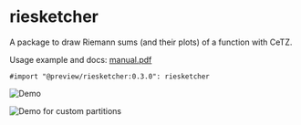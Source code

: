 # riesketcher

A package to draw Riemann sums (and their plots) of a function with CeTZ.

Usage example and docs: [manual.pdf](https://github.com/ThatOneCalculator/riesketcher/blob/main/manual.pdf)

```typst
#import "@preview/riesketcher:0.3.0": riesketcher
```

![Demo](https://github.com/ThatOneCalculator/riesketcher/assets/44733677/4f87b750-e4be-4698-b650-74f4fe56789d)

![Demo for custom partitions](https://github.com/VincentTam/riesketcher/assets/5748535/3b830cb8-c017-4ed4-9410-7f3bad79edab)
